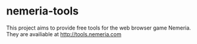 nemeria-tools
=============

This project aims to provide free tools for the web browser game Nemeria.
They are availiable at http://tools.nemeria.com
